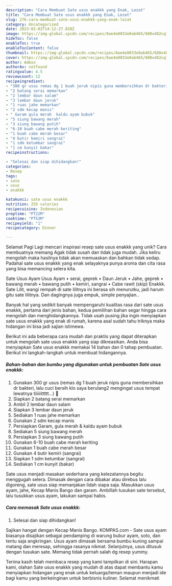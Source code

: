 ```yaml
---
description: "Cara Membuat Sate usus enakkk yang Enak, Lezat"
title: "Cara Membuat Sate usus enakkk yang Enak, Lezat"
slug: 276-cara-membuat-sate-usus-enakkk-yang-enak-lezat
category: Uncategorized
date: 2023-02-02T14:12:27.820Z
image: https://img-global.cpcdn.com/recipes/8ae4e8033e0ab465/680x482cq70/sate-usus-enakkk-foto-resep-utama.jpg
hideToc: false
enableToc: true
enableTocContent: false
thumbnail: https://img-global.cpcdn.com/recipes/8ae4e8033e0ab465/680x482cq70/sate-usus-enakkk-foto-resep-utama.jpg
cover: https://img-global.cpcdn.com/recipes/8ae4e8033e0ab465/680x482cq70/sate-usus-enakkk-foto-resep-utama.jpg
author: Admin
authorAv: notfound
ratingvalue: 4.5
reviewcount: 12
recipeingredient:
- "300 gr usus remas dg 1 buah jeruk nipis guna membersihkan dr bakteri lalu cuci bersih klo saya berulang2 mengingat usus tempat lewatnya tiiiiiittttt "
- "2 batang serai memarkan"
- "2 lembar daun salam"
- "3 lembar daun jeruk"
- "1 ruas jahe memarkan"
- "2 sdm kecap manis"
- " Garam gula merah  kaldu ayam bubuk"
- "5 siung bawang merah"
- "3 siung bawang putih"
- "6-10 buah cabe merah keriting"
- "1 buah cabe merah besar"
- "4 butir kemiri sangrai"
- "1 sdm ketumbar sangrai"
- "1 cm kunyit bakar"
recipeinstructions:

- "Selesai dan siap dihidangkan!"
categories:
- Resep
tags:
- sate
- usus
- enakkk

katakunci: sate usus enakkk 
nutrition: 255 calories
recipecuisine: Indonesian
preptime: "PT22M"
cooktime: "PT53M"
recipeyield: "1"
recipecategory: Dinner

---
```



Selamat Pagi Lagi mencari inspirasi resep sate usus enakkk yang unik? Cara membuatnya memang Agak tidak susah dan tidak juga mudah. Jika keliru mengolah maka hasilnya tidak akan memuaskan dan bahkan tidak sedap. Padahal sate usus enakkk yang enak selayaknya punya aroma dan cita rasa yang bisa memancing selera kita.


Sate Usus Ayam Usus Ayam • serai, geprek • Daun Jeruk • Jahe, geprek • bawang merah • bawang putih • kemiri, sangrai • Cabe rawit (skip) Enakkk. Sate Lilit, wangi rempah di sate lilitnya ini berasa sih menurutku, jadi harum gitu sate lilitnya. Dan dagingnya juga empuk, simple penyajian..

Banyak hal yang sedikit banyak mempengaruhi kualitas rasa dari sate usus enakkk, pertama dari jenis bahan, kedua pemilihan bahan segar hingga cara mengolah dan menghidangkannya. Tidak usah pusing jika ingin menyiapkan sate usus enakkk yang enak di rumah, karena asal sudah tahu triknya maka hidangan ini bisa jadi sajian istimewa.


Berikut ini ada beberapa cara mudah dan praktis yang dapat diterapkan untuk mengolah sate usus enakkk yang siap dikreasikan. Anda bisa menyiapkan Sate usus enakkk memakai 14 bahan dan 0 tahap pembuatan. Berikut ini langkah-langkah untuk membuat hidangannya.

<!--inarticleads1-->

##### Bahan-bahan dan bumbu yang digunakan untuk pembuatan Sate usus enakkk:

1. Gunakan 300 gr usus (remas dg 1 buah jeruk nipis guna membersihkan dr bakteri, lalu cuci bersih klo saya berulang2 mengingat usus tempat lewatnya tiiiiiittttt...) 😬
1. Siapkan 2 batang serai memarkan
1. Ambil 2 lembar daun salam
1. Siapkan 3 lembar daun jeruk
1. Sediakan 1 ruas jahe memarkan
1. Gunakan 2 sdm kecap manis
1. Persiapkan  Garam, gula merah &amp; kaldu ayam bubuk
1. Sediakan 5 siung bawang merah
1. Persiapkan 3 siung bawang putih
1. Gunakan 6-10 buah cabe merah keriting
1. Gunakan 1 buah cabe merah besar
1. Gunakan 4 butir kemiri (sangrai)
1. Siapkan 1 sdm ketumbar (sangrai)
1. Sediakan 1 cm kunyit (bakar)


Sate usus menjadi masakan sederhana yang kelezatannya begitu menggugah selera. Dimasak dengan cara dibakar atau direbus lalu digoreng, sate usus siap memanjakan lidah siapa saja. Masukkan usus ayam, jahe, Kecap Manis Bango dan garam. Ambillah tusukan sate tersebut, lalu tusukkan usus ayam, lakukan sampai habis. 

<!--inarticleads2-->

##### Cara memasak Sate usus enakkk:


1. Selesai dan siap dihidangkan!

Sajikan hangat dengan Kecap Manis Bango. KOMPAS.com - Sate usus ayam biasanya disajikan sebagai pendamping di warung bubur ayam, soto, dan tentu saja angkringan. Usus ayam dimasak bersama bumbu kuning sampai matang dan meresap, sehingga rasanya nikmat. Selanjutnya, usus ditusuk dengan tusukan sate. Memang tidak pernah salah dg resep yummy. 

Terima kasih telah membaca resep yang kami tampilkan di sini. Harapan kami, olahan Sate usus enakkk yang mudah di atas dapat membantu kamu menyiapkan hidangan yang enak untuk keluarga/teman maupun menjadi ide bagi kamu yang berkeinginan untuk berbisnis kuliner. Selamat menikmati
